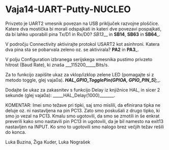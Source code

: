 # Vaja14-UART-Putty-NUCLEO

Privzeto je UART2 vmesnik povezan na USB priključek razvojne ploščice. Katere dva mostička bi morali odspajkati in kateri dve povezavi pospajkati, da bi lahko uporabili pina Tx/D1 in Rx/D0? _SB13___ in __SB14__, __SB63__ in __SB64___.

V področju Connectivity aktivirajte protokol USART2 kot asinhroni. Katera dva pina sta se pobarvala zeleno oz. se aktivirala? ____PA2____ in ____PA3_____.  

V polju Configuration izbranega serijskega vmesnika pustimo privzeto hitrost (Baud Rate), ki znaša ___115200_____Bits/s.  

Za to funkcijo zapišite ukaz za vklop/izklop zelene LED (pomagajte si z metodo toggle, glej vaja0a). _____HAL_GPIO_TogglePin(GPIOA, GPIO_PIN_5);______. 

Dodajte še ukaz za zakasnitev s funkcijo Delay iz knjižnice HAL, in sicer 2 sekunde (glej vaja0a): _____HAL_Delay(1000)_______. 


KOMENTAR:
Imei smo težave pri tipki, saj smo mislili, da efinirana tipka ne deluje oz. ni nastavljena na pin PC13. Zato smo poskušali z drugo tipko, ki smo jo vezal na PC13. Kmalu smo ugotovili, da smo se zmotili in še enkrat preverili kako smo nastavili pin PC13 in ugotovili, da je bil namesto na exit13 nastavljen na INPUT. Ko smo to ugotovili smo nalogo brez večjih težav rešili do konca.

Luka Buzina, Žiga Kuder, Luka Nograšek
